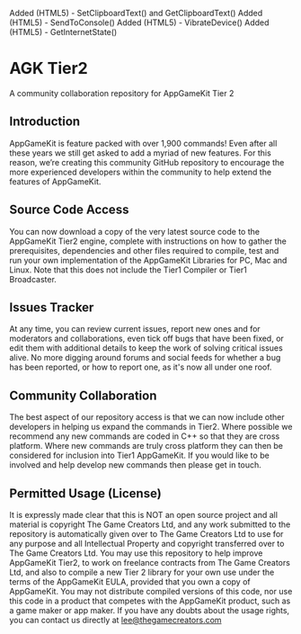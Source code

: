 Added (HTML5) - SetClipboardText() and GetClipboardText()
Added (HTML5) - SendToConsole()
Added (HTML5) - VibrateDevice()
Added (HTML5) - GetInternetState()

# AGK Tier2

A community collaboration repository for AppGameKit Tier 2

## Introduction

AppGameKit is feature packed with over 1,900 commands! Even after all these years we still get asked to add a myriad of new features. For this reason, we’re creating this community GitHub repository to encourage the more experienced developers within the community to help extend the features of AppGameKit.

## Source Code Access

You can now download a copy of the very latest source code to the AppGameKit Tier2 engine, complete with instructions on how to gather the prerequisites, dependencies and other files required to compile, test and run your own implementation of the AppGameKit Libraries for PC, Mac and Linux. Note that this does not include the Tier1 Compiler or Tier1 Broadcaster.

## Issues Tracker

At any time, you can review current issues, report new ones and for moderators and collaborations, even tick off bugs that have been fixed, or edit them with additional details to keep the work of solving critical issues alive. No more digging around forums and social feeds for whether a bug has been reported, or how to report one, as it's now all under one roof.

## Community Collaboration

The best aspect of our repository access is that we can now include other developers in helping us expand the commands in Tier2. Where possible we recommend any new commands are coded in C++ so that they are cross platform. Where new commands are truly cross platform they can then be considered for inclusion into Tier1 AppGameKit. If you would like to be involved and help develop new commands then please get in touch.

## Permitted Usage (License)

It is expressly made clear that this is NOT an open source project and all material is copyright The Game Creators Ltd, and any work submitted to the repository is automatically given over to The Game Creators Ltd to use for any purpose and all Intellectual Property and copyright transferred over to The Game Creators Ltd. You may use this repository to help improve AppGameKit Tier2, to work on freelance contracts from The Game Creators Ltd, and also to compile a new Tier 2 library for your own use under the terms of the AppGameKit EULA, provided that you own a copy of AppGameKit. You may not distribute compiled versions of this code, nor use this code in a product that competes with the AppGameKit product, such as a game maker or app maker. If you have any doubts about the usage rights, you can contact us directly at lee@thegamecreators.com
